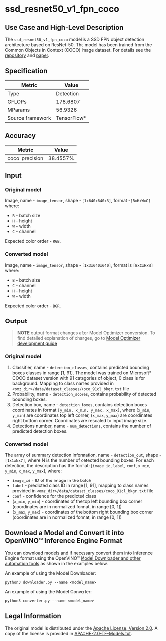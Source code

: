 # ssd_resnet50_v1_fpn_coco

## Use Case and High-Level Description

The `ssd_resnet50_v1_fpn_coco` model is a SSD FPN object detection architecture based on ResNet-50.
The model has been trained from the Common Objects in Context (COCO) image dataset.
For details see the [repository](https://github.com/tensorflow/models/tree/master/research/object_detection)
and [paper](https://arxiv.org/abs/1708.02002).

## Specification

| Metric            | Value         |
|-------------------|---------------|
| Type              | Detection     |
| GFLOPs            | 178.6807      |
| MParams           | 56.9326       |
| Source framework  | TensorFlow\*  |

## Accuracy

| Metric | Value |
| ------ | ----- |
| coco_precision | 38.4557% |

## Input

### Original model

Image, name - `image_tensor`, shape - `[1x640x640x3]`, format -`[BxHxWxC]` where:

- `B` - batch size
- `H` - height
- `W` - width
- `C` - channel

Expected color order -  `RGB`.

### Converted model

Image, name - `image_tensor`, shape - `[1x3x640x640]`, format is `[BxCxHxW]` where:

- `B` - batch size
- `C` - channel
- `H` - height
- `W` - width

Expected color order - `BGR`.

## Output

> **NOTE** output format changes after Model Optimizer conversion. To find detailed explanation of changes, go to [Model Optimizer development guide](https://docs.openvinotoolkit.org/latest/_docs_MO_DG_prepare_model_convert_model_tf_specific_Convert_Object_Detection_API_Models.html)

### Original model

1. Classifier, name - `detection_classes`, contains predicted bounding boxes classes in range [1, 91]. The model was trained on Microsoft\* COCO dataset version with 91 categories of object, 0 class is for background. Mapping to class names provided in `<omz_dir>/data/dataset_classes/coco_91cl_bkgr.txt` file
2. Probability, name - `detection_scores`, contains probability of detected bounding boxes.
3. Detection box, name - `detection_boxes`, contains detection boxes coordinates in format `[y_min, x_min, y_max, x_max]`, where (`x_min`, `y_min`)  are coordinates top left corner, (`x_max`, `y_max`) are coordinates right bottom corner. Coordinates are rescaled to input image size.
4. Detections number, name - `num_detections`, contains the number of predicted detection boxes.


### Converted model

The array of summary detection information, name - `detection_out`,  shape - `[1x1xNx7]`, where N is the number of detected bounding boxes. For each detection, the description has the format:
[`image_id`, `label`, `conf`, `x_min`, `y_min`, `x_max`, `y_max`], where:

- `image_id` - ID of the image in the batch
- `label` - predicted class ID in range [1, 91], mapping to class names provided in `<omz_dir>/data/dataset_classes/coco_91cl_bkgr.txt` file
- `conf` - confidence for the predicted class
- (`x_min`, `y_min`) - coordinates of the top left bounding box corner (coordinates are in normalized format, in range [0, 1])
- (`x_max`, `y_max`) - coordinates of the bottom right bounding box corner  (coordinates are in normalized format, in range [0, 1])

## Download a Model and Convert it into OpenVINO™ Inference Engine Format

You can download models and if necessary convert them into Inference Engine format using the OpenVINO™ [Model Downloader and other automation tools](../../../tools/downloader/README.md) as shown in the examples below.

An example of using the Model Downloader:
```
python3 downloader.py --name <model_name>
```

An example of using the Model Converter:
```
python3 converter.py --name <model_name>
```

## Legal Information

The original model is distributed under the
[Apache License, Version 2.0](https://raw.githubusercontent.com/tensorflow/models/master/LICENSE).
A copy of the license is provided in [APACHE-2.0-TF-Models.txt](../licenses/APACHE-2.0-TF-Models.txt).
